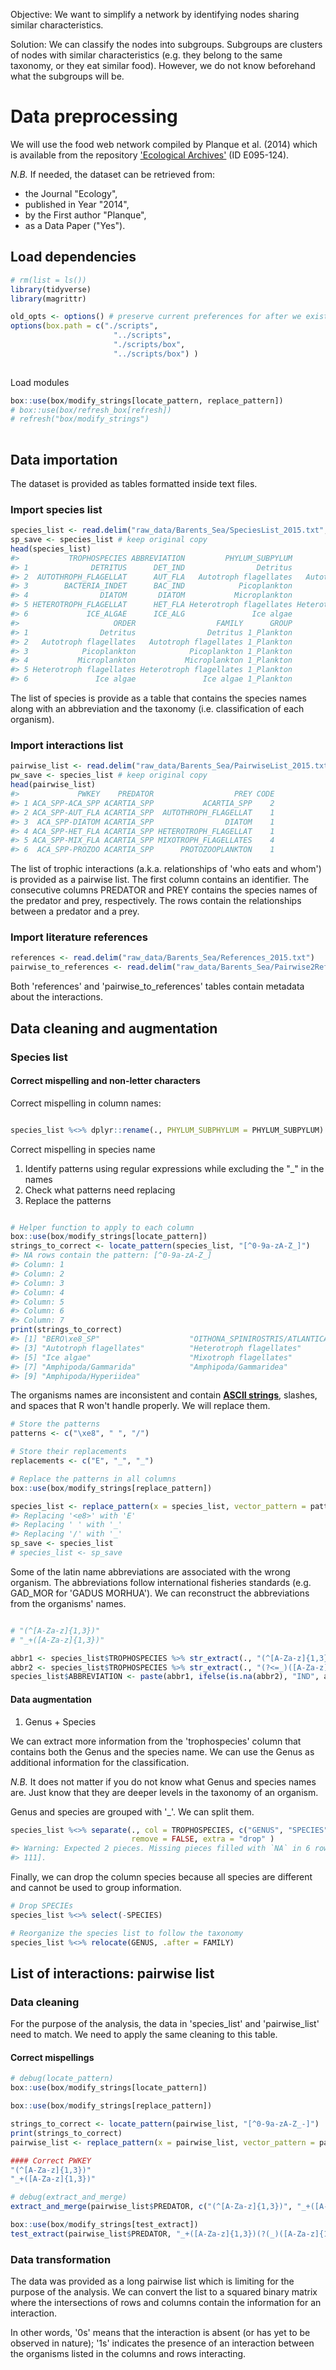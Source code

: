 Objective: We want to simplify a network by identifying nodes sharing similar characteristics.

Solution: We can classify the nodes into subgroups. Subgroups are clusters of nodes with similar characteristics (e.g. they belong to the same taxonomy, or they eat similar food). However, we do not know beforehand what the subgroups will be.

# Data preprocessing
We will use the food web network compiled by Planque et al. (2014) which is available from the repository ['Ecological Archives'](https://esapubs.org/archive/search.php?journal=E&year=2014&firstAuthor=Planque&isDP=1) (ID E095-124).

_N.B._ If needed, the dataset can be retrieved from:

- the Journal "Ecology",
- published in Year "2014",
- by the First author "Planque",
- as a Data Paper ("Yes").

## Load dependencies

```r
# rm(list = ls())
library(tidyverse)
library(magrittr)

old_opts <- options() # preserve current preferences for after we exist the function
options(box.path = c("./scripts", 
                       "../scripts",
                       "./scripts/box",
                       "../scripts/box") )
  
```

Load modules

```r
box::use(box/modify_strings[locate_pattern, replace_pattern])
# box::use(box/refresh_box[refresh])
# refresh("box/modify_strings")
         
```

## Data importation

The dataset is provided as tables formatted inside text files.

### Import species list

```r
species_list <- read.delim("raw_data/Barents_Sea/SpeciesList_2015.txt", header = TRUE)
sp_save <- species_list # keep original copy
head(species_list)
#>           TROPHOSPECIES ABBREVIATION         PHYLUM_SUBPYLUM                   CLASS
#> 1              DETRITUS      DET_IND                Detritus                Detritus
#> 2  AUTOTHROPH_FLAGELLAT      AUT_FLA   Autotroph flagellates   Autotroph flagellates
#> 3        BACTERIA_INDET      BAC_IND            Picoplankton            Picoplankton
#> 4                DIATOM       DIATOM           Microplankton           Microplankton
#> 5 HETEROTROPH_FLAGELLAT      HET_FLA Heterotroph flagellates Heterotroph flagellates
#> 6             ICE_ALGAE      ICE_ALG               Ice algae               Ice algae
#>                     ORDER                  FAMILY      GROUP
#> 1                Detritus                Detritus 1_Plankton
#> 2   Autotroph flagellates   Autotroph flagellates 1_Plankton
#> 3            Picoplankton            Picoplankton 1_Plankton
#> 4           Microplankton           Microplankton 1_Plankton
#> 5 Heterotroph flagellates Heterotroph flagellates 1_Plankton
#> 6               Ice algae               Ice algae 1_Plankton
```

The list of species is provide as a table that contains the species names along with an abbreviation and the taxonomy (i.e. classification of each organism).

### Import interactions list

```r
pairwise_list <- read.delim("raw_data/Barents_Sea/PairwiseList_2015.txt", header = TRUE)
pw_save <- species_list # keep original copy
head(pairwise_list)
#>             PWKEY    PREDATOR                  PREY CODE
#> 1 ACA_SPP-ACA_SPP ACARTIA_SPP           ACARTIA_SPP    2
#> 2 ACA_SPP-AUT_FLA ACARTIA_SPP  AUTOTHROPH_FLAGELLAT    1
#> 3  ACA_SPP-DIATOM ACARTIA_SPP                DIATOM    1
#> 4 ACA_SPP-HET_FLA ACARTIA_SPP HETEROTROPH_FLAGELLAT    1
#> 5 ACA_SPP-MIX_FLA ACARTIA_SPP MIXOTROPH_FLAGELLATES    4
#> 6  ACA_SPP-PROZOO ACARTIA_SPP      PROTOZOOPLANKTON    1
```
The list of trophic interactions (a.k.a. relationships of 'who eats and whom') is provided as a pairwise list. The first column contains an identifier.
The consecutive columns PREDATOR and PREY contains the species names of the predator and prey, respectively. The rows contain the relationships between a predator and a prey.

### Import literature references

```r
references <- read.delim("raw_data/Barents_Sea/References_2015.txt")
pairwise_to_references <- read.delim("raw_data/Barents_Sea/Pairwise2References_2015.txt")
```
Both 'references' and 'pairwise_to_references' tables contain metadata about the interactions.

## Data cleaning and augmentation
### Species list

#### Correct mispelling and non-letter characters

Correct mispelling in column names:

```r

species_list %<>% dplyr::rename(., PHYLUM_SUBPHYLUM = PHYLUM_SUBPYLUM)
```

Correct mispelling in species name

1. Identify patterns using regular expressions while excluding the "_" in the names
2. Check what patterns need replacing
2. Replace the patterns

```r

# Helper function to apply to each column
box::use(box/modify_strings[locate_pattern])
strings_to_correct <- locate_pattern(species_list, "[^0-9a-zA-Z_]")
#> NA rows contain the pattern: [^0-9a-zA-Z_] 
#> Column: 1
#> Column: 2
#> Column: 3
#> Column: 4
#> Column: 5
#> Column: 6
#> Column: 7
print(strings_to_correct)
#> [1] "BERO\xe8_SP"                    "OITHONA_SPINIROSTRIS/ATLANTICA"
#> [3] "Autotroph flagellates"          "Heterotroph flagellates"       
#> [5] "Ice algae"                      "Mixotroph flagellates"         
#> [7] "Amphipoda/Gammarida"            "Amphipoda/Gammaridea"          
#> [9] "Amphipoda/Hyperiidea"
```
The organisms names are inconsistent and contain [**ASCII strings**](https://www.ascii-code.com/), slashes, and spaces that R won't handle properly.
We will replace them.


```r
# Store the patterns
patterns <- c("\xe8", " ", "/")

# Store their replacements
replacements <- c("E", "_", "_")

# Replace the patterns in all columns
box::use(box/modify_strings[replace_pattern])

species_list <- replace_pattern(x = species_list, vector_pattern = patterns, vector_replacement = replacements )
#> Replacing '<e8>' with 'E' 
#> Replacing ' ' with '_' 
#> Replacing '/' with '_'
sp_save <- species_list
# species_list <- sp_save
```

Some of the latin name abbreviations are associated with the wrong organism. The abbreviations follow international fisheries standards (e.g. GAD_MOR for 'GADUS MORHUA'). We can reconstruct the abbreviations from the organisms' names.


```r

# "(^[A-Za-z]{1,3})"
# "_+([A-Za-z]{1,3})"

abbr1 <- species_list$TROPHOSPECIES %>% str_extract(., "(^[A-Za-z]{1,3})")
abbr2 <- species_list$TROPHOSPECIES %>% str_extract(., "(?<=_)([A-Za-z]{1,3})")
species_list$ABBREVIATION <- paste(abbr1, ifelse(is.na(abbr2), "IND", abbr2), sep="_" )
```


#### Data augmentation

1. Genus + Species

We can extract more information from the 'trophospecies' column that contains both the Genus and the species name. We can use the Genus as additional information for the classification.

_N.B._ It does not matter if you do not know what Genus and species names are. Just know that they are deeper levels in the taxonomy of an organism.

Genus and species are grouped with '_'. We can split them.


```r
species_list %<>% separate(., col = TROPHOSPECIES, c("GENUS", "SPECIES"), 
                           remove = FALSE, extra = "drop" )
#> Warning: Expected 2 pieces. Missing pieces filled with `NA` in 6 rows [1, 4, 7, 10, 80,
#> 111].
```
Finally, we can drop the column species because all species are different and cannot be used to group information.


```r
# Drop SPECIEs
species_list %<>% select(-SPECIES)

# Reorganize the species list to follow the taxonomy
species_list %<>% relocate(GENUS, .after = FAMILY)
```

## List of interactions: pairwise list
### Data cleaning

For the purpose of the analysis, the data in 'species_list' and 'pairwise_list' need to match.
We need to apply the same cleaning to this table.

#### Correct mispellings

```r
# debug(locate_pattern)
box::use(box/modify_strings[locate_pattern])

box::use(box/modify_strings[replace_pattern])

strings_to_correct <- locate_pattern(pairwise_list, "[^0-9a-zA-Z_-]")
print(strings_to_correct)
pairwise_list <- replace_pattern(x = pairwise_list, vector_pattern = patterns, vector_replacement = replacements )

#### Correct PWKEY
"(^[A-Za-z]{1,3})"
"_+([A-Za-z]{1,3})"

# debug(extract_and_merge)
extract_and_merge(pairwise_list$PREDATOR, c("(^[A-Za-z]{1,3})", "_+([A-Za-z]{1,3})_?"), sep = ""   )

box::use(box/modify_strings[test_extract])
test_extract(pairwise_list$PREDATOR, "_+([A-Za-z]{1,3})(?(_)([A-Za-z]{1,3}))")

```

### Data transformation
The data was provided as a long pairwise list which is limiting for the purpose of the analysis. We can convert the list to a squared binary matrix where the intersections of rows and columns contain the information for an interaction.

In other words, '0s' means that the interaction is absent (or has yet to be observed in nature); '1s' indicates the presence of an interaction between the organisms listed in the columns and rows interacting.

## 
